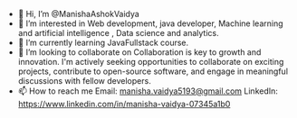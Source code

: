 - 👋 Hi, I’m @ManishaAshokVaidya
- 👀 I’m interested in Web development, java developer, Machine learning and artificial intelligence , Data science and analytics.
- 🌱 I’m currently learning JavaFullstack course.
- 💞️ I’m looking to collaborate on Collaboration is key to growth and innovation. I'm actively seeking opportunities to collaborate on exciting projects, contribute to open-source software, and engage in meaningful discussions with fellow developers. 
- 📫 How to reach me 
Email: manisha.vaidya5193@gmail.com
LinkedIn: https://www.linkedin.com/in/manisha-vaidya-07345a1b0

<!---
ManishaAshokVaidya/ManishaAshokVaidya is a ✨ special ✨ repository because its `README.md` (this file) appears on your GitHub profile.
You can click the Preview link to take a look at your changes.
--->
